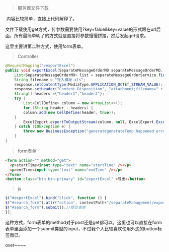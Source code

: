> 服务器文件下载

​
内容比较简单，直接上代码解释了。

文件下载使用get方式，传参数需要使用?key=falue&key=value的形式跟在url后面，所有最简单明了的方式就是直接将参数慢慢拼接，然后发起get请求。

这里主要讲第二种方式，使用form表单。

> Controller

```java
@RequestMapping("/exportExcel")
public void exportExcel(SeparateMessageOrderMO separateMessageOrderMO, HttpServletResponse response) throws IOException {
    List<SeparateMessageOrderMO> list = separateMessageOrderService.findByPage(separateMessageOrderMO, new PageQuery());
    String filename = "导入模板.xls";
    response.setContentType(MediaType.APPLICATION_OCTET_STREAM_VALUE);
    response.setHeader("Content-Disposition", "attachment;filename=" + new String(filename.getBytes("UTF-8"), "ISO8859-1"));
    String[] headers ={"header1","header2"};
    try {
        List<CellDefine> column = new ArrayList<>();
        for (String header : headers) {
        column.add(new CellDefine(header, true));
    }
        ExcelExport.exportToOutputStream(column, null, ExcelExport.ExcelType.XLS, response.getOutputStream());
    } catch (IOException e) {
        throw new BusinessException("generategenerateTemp happened error", e);
    }
}
```

> form表单

```html
<form action="" method="get">
  <p>startTime<input type="text" name="startTime" /></p>
  <p>entTime<input type="text" name="endTime" /></p>
</form>
<button class="btn btn-primary" id="exportExcel" >导出</button>
```

> js

```js
$("#exportExcel").bind("click", function () {
$("#search_form").attr("action", contextPath+"/separateManagement/exportExcel");//改变表单的提交地址为下载的地址
$("#search_form").submit();//提交表单
});
```


这种方式，form表单的method对于post还是get都可以。这里也可以直接在form表单里面添加一个submit类型的input，不过我个人比较喜欢使用外边的button标签而已。

over~~~~
